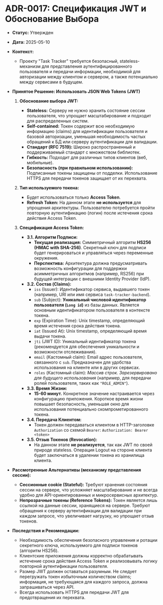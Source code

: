 # ADR-0017: Спецификация JWT и Обоснование Выбора

*   **Статус:** Утвержден
*   **Дата:** 2025-05-10
*   **Контекст:**
    *   Проекту "Task Tracker" требуется безопасный, stateless-механизм для представления аутентифицированного пользователя и передачи информации, необходимой для авторизации между клиентом и сервером, а также потенциально между сервисами в будущем.

*   **Принятое Решение: Использовать JSON Web Tokens (JWT)**

    1.  **Обоснование выбора JWT:**
        *   **Stateless:** Серверу не нужно хранить состояние сессии пользователя, что упрощает масштабирование и подходит для распределенных систем.
        *   **Self-contained:** Токен содержит всю необходимую информацию (claims) для идентификации пользователя и базовой авторизации, уменьшая необходимость частых обращений к БД или серверу аутентификации для валидации.
        *   **Стандарт (RFC 7519):** Широко распространенный и поддерживаемый стандарт с множеством библиотек.
        *   **Гибкость:** Подходит для различных типов клиентов (веб, мобильные).
        *   **Безопасность (при правильном использовании):** Подписанные токены защищены от подделки. Использование HTTPS для передачи токенов защищает от их перехвата.

    2.  **Тип используемого токена:**
        *   Будет использоваться только **Access Token**.
        *   **Refresh Token:** На данном этапе **не используется** для упрощения архитектуры. Пользователю потребуется пройти повторную аутентификацию (логин) после истечения срока действия Access Token.

    3.  **Спецификация Access Token:**
        *   **3.1. Алгоритм Подписи:**
            *   **Текущая реализация:** Симметричный алгоритм **HS256 (HMAC with SHA-256)**. Секретный ключ для подписи будет генерироваться и управляться через переменные окружения.
            *   **Перспектива:** Архитектура должна предусматривать возможность конфигурации для поддержки асимметричных алгоритмов (например, RS256) при будущей интеграции с внешними Identity Provider (IdP).
        *   **3.2. Состав (Claims):**
            *   `iss` (Issuer): Идентификатор сервиса, выдавшего токен (например, URI или имя сервиса `task-tracker-backend`).
            *   `sub` (Subject): **Уникальный числовой идентификатор пользователя (`Long id`)** из базы данных. Является основным идентификатором пользователя в контексте токена.
            *   `exp` (Expiration Time): Unix timestamp, определяющий время истечения срока действия токена.
            *   `iat` (Issued At): Unix timestamp, определяющий время выдачи токена.
            *   `jti` (JWT ID): Уникальный идентификатор токена (рекомендуется для обеспечения уникальности и возможности отслеживания).
            *   `email` (Кастомный claim): Email адрес пользователя, связанного с `sub`. Предназначен для удобства использования на клиенте или в других сервисах.
            *   `roles` (Кастомный claim): *Массив строк. Зарезервировано для будущего использования* (например, для передачи ролей пользователя, таких как `"ROLE_ADMIN"`).
        *   **3.3. Время Жизни:**
            *   **15-60 минут.** Конкретное значение настраивается через конфигурацию приложения. Короткое время жизни повышает безопасность, уменьшая окно для использования потенциально скомпрометированного токена.
        *   **3.4. Передача Клиентом:**
            *   Токен должен передаваться клиентом в HTTP-заголовке `Authorization` со схемой `Bearer`:
                `Authorization: Bearer <token>`
        *   **3.5. Отзыв Токенов (Revocation):**
            *   На данном этапе **не реализуется**, так как JWT по своей природе stateless. Операция Logout на стороне клиента будет заключаться в удалении токена из хранилища клиента.

*   **Рассмотренные Альтернативы (механизму представления сессии):**
    *   **Сессионные cookie (Stateful):** Требуют хранения состояния сессии на сервере, что усложняет масштабирование и не всегда удобно для API-ориентированных и микросервисных архитектур.
    *   **Непрозрачные токены (Reference Tokens):** Токен является лишь ссылкой на данные сессии, хранящиеся на сервере. Требуют обращения к серверу аутентификации для валидации при каждом запросе, что увеличивает нагрузку, но упрощает отзыв токенов.

*   **Последствия и Рекомендации:**
    *   Необходимость обеспечения безопасного управления и ротации секретного ключа, используемого для подписи токенов (алгоритм HS256).
    *   Клиентские приложения должны корректно обрабатывать истечение срока действия Access Token и реализовывать логику повторной аутентификации пользователя.
    *   Размер JWT должен оставаться разумным. Не следует перегружать токен избыточным количеством claims; информация, не требующаяся для каждого запроса, должна запрашиваться через API.
    *   Всегда использовать HTTPS для передачи JWT для предотвращения их перехвата.
